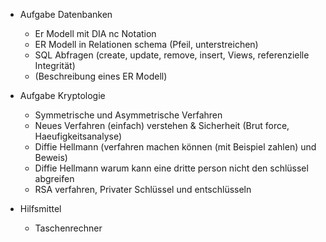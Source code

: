 - Aufgabe Datenbanken
	- Er Modell mit DIA nc Notation
	- ER Modell in Relationen schema (Pfeil, unterstreichen)
	- SQL Abfragen (create, update, remove, insert, Views, referenzielle Integrität)
	- (Beschreibung eines ER Modell)
- Aufgabe Kryptologie
	- Symmetrische und Asymmetrische Verfahren
	- Neues Verfahren (einfach) verstehen & Sicherheit (Brut force, Haeufigkeitsanalyse)
	- Diffie Hellmann (verfahren machen können (mit Beispiel zahlen) und Beweis)
	- Diffie Hellmann warum kann eine dritte person nicht den schlüssel abgreifen
	- RSA verfahren, Privater Schlüssel und entschlüsseln 

- Hilfsmittel
	- Taschenrechner 